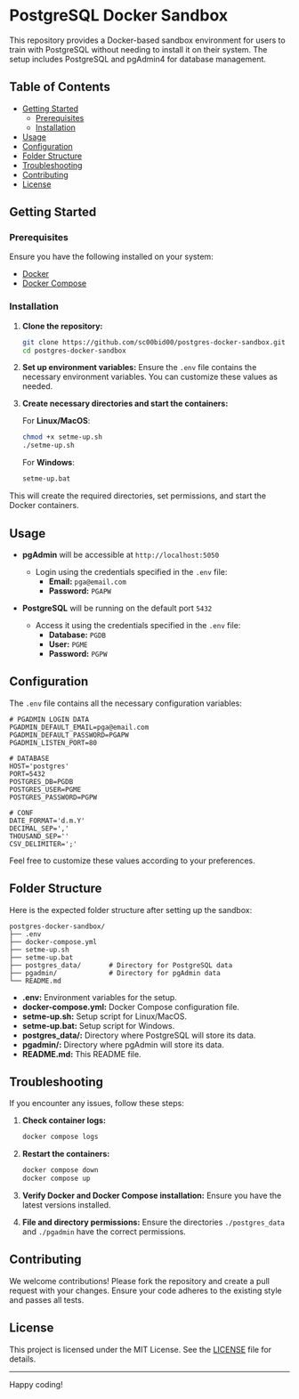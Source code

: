 # PostgreSQL Docker Sandbox

This repository provides a Docker-based sandbox environment for users to train with PostgreSQL without needing to install it on their system. The setup includes PostgreSQL and pgAdmin4 for database management.

## Table of Contents
- [Getting Started](#getting-started)
  - [Prerequisites](#prerequisites)
  - [Installation](#installation)
- [Usage](#usage)
- [Configuration](#configuration)
- [Folder Structure](#folder-structure)
- [Troubleshooting](#troubleshooting)
- [Contributing](#contributing)
- [License](#license)

## Getting Started

### Prerequisites

Ensure you have the following installed on your system:
- [Docker](https://www.docker.com/get-started)
- [Docker Compose](https://docs.docker.com/compose/install/)

### Installation

1. **Clone the repository:**
    ```sh
    git clone https://github.com/sc00bid00/postgres-docker-sandbox.git
    cd postgres-docker-sandbox
    ```

2. **Set up environment variables:**
    Ensure the `.env` file contains the necessary environment variables. You can customize these values as needed.

3. **Create necessary directories and start the containers:**

    For **Linux/MacOS**:
    ```sh
    chmod +x setme-up.sh
    ./setme-up.sh
    ```

    For **Windows**:
    ```sh
    setme-up.bat
    ```

This will create the required directories, set permissions, and start the Docker containers.

## Usage

- **pgAdmin** will be accessible at `http://localhost:5050`
  - Login using the credentials specified in the `.env` file:
    - **Email:** `pga@email.com`
    - **Password:** `PGAPW`

- **PostgreSQL** will be running on the default port `5432`
  - Access it using the credentials specified in the `.env` file:
    - **Database:** `PGDB`
    - **User:** `PGME`
    - **Password:** `PGPW`

## Configuration

The `.env` file contains all the necessary configuration variables:

```env
# PGADMIN LOGIN DATA
PGADMIN_DEFAULT_EMAIL=pga@email.com
PGADMIN_DEFAULT_PASSWORD=PGAPW
PGADMIN_LISTEN_PORT=80

# DATABASE
HOST='postgres'
PORT=5432
POSTGRES_DB=PGDB
POSTGRES_USER=PGME
POSTGRES_PASSWORD=PGPW

# CONF
DATE_FORMAT='d.m.Y'
DECIMAL_SEP=','
THOUSAND_SEP=''
CSV_DELIMITER=';'
```

Feel free to customize these values according to your preferences.

## Folder Structure

Here is the expected folder structure after setting up the sandbox:

```
postgres-docker-sandbox/
├── .env
├── docker-compose.yml
├── setme-up.sh
├── setme-up.bat
├── postgres_data/       # Directory for PostgreSQL data
├── pgadmin/             # Directory for pgAdmin data
└── README.md
```

- **.env:** Environment variables for the setup.
- **docker-compose.yml:** Docker Compose configuration file.
- **setme-up.sh:** Setup script for Linux/MacOS.
- **setme-up.bat:** Setup script for Windows.
- **postgres_data/:** Directory where PostgreSQL will store its data.
- **pgadmin/:** Directory where pgAdmin will store its data.
- **README.md:** This README file.

## Troubleshooting

If you encounter any issues, follow these steps:

1. **Check container logs:**
    ```sh
    docker compose logs
    ```

2. **Restart the containers:**
    ```sh
    docker compose down
    docker compose up
    ```

3. **Verify Docker and Docker Compose installation:**
    Ensure you have the latest versions installed.

4. **File and directory permissions:**
    Ensure the directories `./postgres_data` and `./pgadmin` have the correct permissions.

## Contributing

We welcome contributions! Please fork the repository and create a pull request with your changes. Ensure your code adheres to the existing style and passes all tests.

## License

This project is licensed under the MIT License. See the [LICENSE](LICENSE) file for details.

---

Happy coding!
